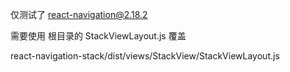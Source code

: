 仅测试了 react-navigation@2.18.2

需要使用  根目录的 StackViewLayout.js 覆盖

react-navigation-stack/dist/views/StackView/StackViewLayout.js



